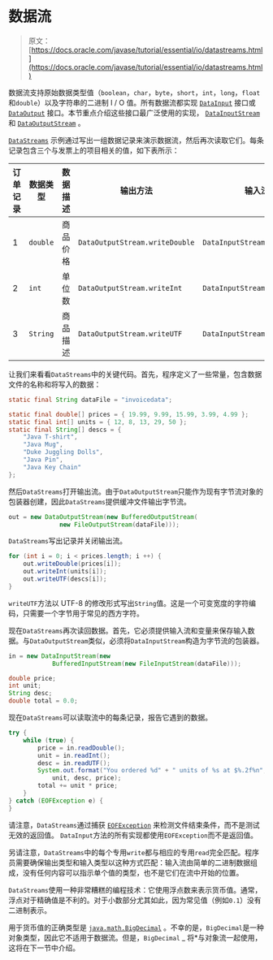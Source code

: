 # 数据流

> 原文： [https://docs.oracle.com/javase/tutorial/essential/io/datastreams.html](https://docs.oracle.com/javase/tutorial/essential/io/datastreams.html)

数据流支持原始数据类型值（`boolean`，`char`，`byte`，`short`，`int`，`long`，`float`和`double`）以及字符串的二进制 I / O 值。所有数据流都实现 [`DataInput`](https://docs.oracle.com/javase/8/docs/api/java/io/DataInput.html) 接口或 [`DataOutput`](https://docs.oracle.com/javase/8/docs/api/java/io/DataOutput.html) 接口。本节重点介绍这些接口最广泛使用的实现， [`DataInputStream`](https://docs.oracle.com/javase/8/docs/api/java/io/DataInputStream.html) 和 [`DataOutputStream`](https://docs.oracle.com/javase/8/docs/api/java/io/DataOutputStream.html) 。

[`DataStreams`](examples/DataStreams.java) 示例通过写出一组数据记录来演示数据流，然后再次读取它们。每条记录包含三个与发票上的项目相关的值，如下表所示：

| 订单记录 | 数据类型 | 数据描述 | 输出方法 | 输入法 | 样例价值 |
| --- | --- | --- | --- | --- | --- |
| 1 | `double` | 商品价格 | `DataOutputStream.writeDouble` | `DataInputStream.readDouble` | `19.99` |
| 2 | `int` | 单位数 | `DataOutputStream.writeInt` | `DataInputStream.readInt` | `12` |
| 3 | `String` | 商品描述 | `DataOutputStream.writeUTF` | `DataInputStream.readUTF` | `"Java T-Shirt"` |

让我们来看看`DataStreams`中的关键代码。首先，程序定义了一些常量，包含数据文件的名称和将写入的数据：

```java
static final String dataFile = "invoicedata";

static final double[] prices = { 19.99, 9.99, 15.99, 3.99, 4.99 };
static final int[] units = { 12, 8, 13, 29, 50 };
static final String[] descs = {
    "Java T-shirt",
    "Java Mug",
    "Duke Juggling Dolls",
    "Java Pin",
    "Java Key Chain"
};

```

然后`DataStreams`打开输出流。由于`DataOutputStream`只能作为现有字节流对象的包装器创建，因此`DataStreams`提供缓冲文件输出字节流。

```java
out = new DataOutputStream(new BufferedOutputStream(
              new FileOutputStream(dataFile)));

```

`DataStreams`写出记录并关闭输出流。

```java
for (int i = 0; i < prices.length; i ++) {
    out.writeDouble(prices[i]);
    out.writeInt(units[i]);
    out.writeUTF(descs[i]);
}

```

`writeUTF`方法以 UTF-8 的修改形式写出`String`值。这是一个可变宽度的字符编码，只需要一个字节用于常见的西方字符。

现在`DataStreams`再次读回数据。首先，它必须提供输入流和变量来保存输入数据。与`DataOutputStream`类似，必须将`DataInputStream`构造为字节流的包装器。

```java
in = new DataInputStream(new
            BufferedInputStream(new FileInputStream(dataFile)));

double price;
int unit;
String desc;
double total = 0.0;

```

现在`DataStreams`可以读取流中的每条记录，报告它遇到的数据。

```java
try {
    while (true) {
        price = in.readDouble();
        unit = in.readInt();
        desc = in.readUTF();
        System.out.format("You ordered %d" + " units of %s at $%.2f%n",
            unit, desc, price);
        total += unit * price;
    }
} catch (EOFException e) {
}

```

请注意，`DataStreams`通过捕获 [`EOFException`](https://docs.oracle.com/javase/8/docs/api/java/io/EOFException.html) 来检测文件结束条件，而不是测试无效的返回值。 `DataInput`方法的所有实现都使用`EOFException`而不是返回值。

另请注意，`DataStreams`中的每个专用`write`都与相应的专用`read`完全匹配。程序员需要确保输出类型和输入类型以这种方式匹配：输入流由简单的二进制数据组成，没有任何内容可以指示单个值的类型，也不是它们在流中开始的位置。

`DataStreams`使用一种非常糟糕的编程技术：它使用浮点数来表示货币值。通常，浮点对于精确值是不利的。对于小数部分尤其如此，因为常见值（例如`0.1`）没有二进制表示。

用于货币值的正确类型是 [`java.math.BigDecimal`](https://docs.oracle.com/javase/8/docs/api/java/math/BigDecimal.html) 。不幸的是，`BigDecimal`是一种对象类型，因此它不适用于数据流。但是，`BigDecimal` _ 将*与对象流一起使用，这将在下一节中介绍。